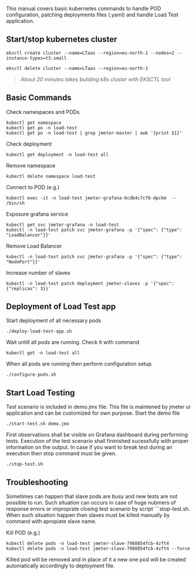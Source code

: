 
This manual covers basic kubernetes commands to handle POD configuration, patching deployments files (.yaml) 
and handle Load Test application.

## Start/stop kubernetes cluster
`eksctl create cluster --name=LTaas --region=eu-north-1 --nodes=2 --instance-types=t3.small`

`eksctl delete cluster --name=LTaas --region=eu-north-1`

> *About 20 minutes takes buliding k8s cluster with EKSCTL tool* 

## Basic Commands
Check namespaces and PODs
```
kubectl get namespace
kubectl get po -n load-test
kubectl get po -n load-test | grep jmeter-master | awk '{print $1}'
```
Check deployment
```
kubectl get deployment -n load-test all
```

Remove namespace
```
kubectl delete namespace load-test
```

Connect to POD (e.g.)
```
kubectl exec -it -n load-test jmeter-grafana-6cdb4c7cf8-dpckm  -- /bin/sh
```

Exposure grafana service
```
kubectl get svc jmeter-grafana -n load-test
kubectl -n load-test patch svc jmeter-grafana -p '{"spec": {"type": "LoadBalancer"}}'
```

Remove Load Balancer
```
kubectl -n load-test patch svc jmeter-grafana -p '{"spec": {"type": "NodePort"}}'
```

Increase number of slaves
```
kubectl -n load-test patch deployment jmeter-slaves -p '{"spec": {"replicas": 3}}'
```

## Deployment of Load Test app
Start deployment of all necessary pods
```
./deploy-load-test-app.sh
```

Wait untill all pods are running. Check it with command
```
kubectl get -n load-test all
```

When all pods are running then perform configuration setup
```
./configure-pods.sh
```

## Start Load Testing
Test scenario is included in demo.jmx file. This file is maintened by jmeter ui application
and can be customized for own purpose.
Start the demo file 
```
./start-test.sh demo.jmx
```
First observations shall be visible on Grafana dashboard during performing tests. 
Execution of the test scenario shall fininished sucessfully with proper information on the output.
In case if you want to break test during an execution then stop command must be given.  
```
./stop-test.sh
```
## Troubleshooting
Sometimes can happen that slave pods are busy and new tests are not possible to run. Such situation can occurs 
in case of huge nubmers of response errors or improprate closing test scenario by script ```stop-test.sh.
When such situation happen then slaves must be killed manually by command with apropiate slave name.

Kill POD (e.g.)
```
kubectl delete pods -n load-test jmeter-slave-7988854fcb-4zft4
kubectl delete pods -n load-test jmeter-slave-7988854fcb-4zft4 --force
```

Killed pod will be removed and in place of it a new one pod will be created automatically accordingly to deployment file.